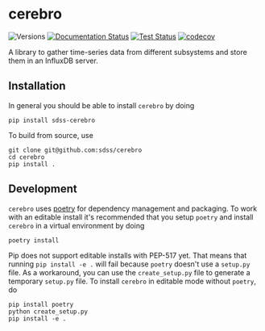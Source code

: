 # cerebro

![Versions](https://img.shields.io/badge/python->3.7-blue)
[![Documentation Status](https://readthedocs.org/projects/sdss-cerebro/badge/?version=latest)](https://sdss-cerebro.readthedocs.io/en/latest/?badge=latest)
[![Test Status](https://github.com/albireox/cerebro/workflows/Test/badge.svg)](https://github.com/sdss/sdss/actions)
[![codecov](https://codecov.io/gh/sdss/cerebro/branch/main/graph/badge.svg)](https://codecov.io/gh/sdss/cerebro)

A library to gather time-series data from different subsystems and store them in an InfluxDB server.

## Installation

In general you should be able to install ``cerebro`` by doing

```console
pip install sdss-cerebro
```

To build from source, use

```console
git clone git@github.com:sdss/cerebro
cd cerebro
pip install .
```

## Development

`cerebro` uses [poetry](http://poetry.eustace.io/) for dependency management and packaging. To work with an editable install it's recommended that you setup `poetry` and install `cerebro` in a virtual environment by doing

```console
poetry install
```

Pip does not support editable installs with PEP-517 yet. That means that running `pip install -e .` will fail because `poetry` doesn't use a `setup.py` file. As a workaround, you can use the `create_setup.py` file to generate a temporary `setup.py` file. To install `cerebro` in editable mode without `poetry`, do

```console
pip install poetry
python create_setup.py
pip install -e .
```
